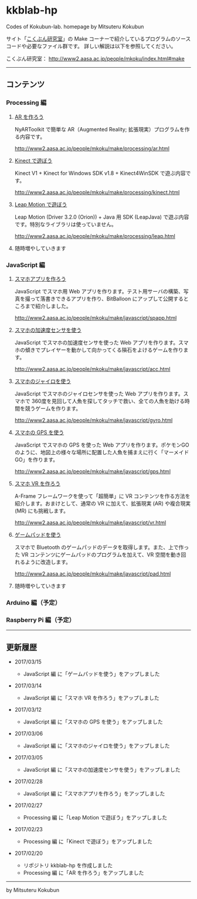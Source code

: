 # kkblab-hp
Codes of Kokubun-lab. homepage by Mitsuteru Kokubun

サイト「[こくぶん研究室](http://www2.aasa.ac.jp/people/mkoku/)」の Make コーナーで紹介しているプログラムのソースコードや必要なファイル群です。
詳しい解説は以下を参照してください。

こくぶん研究室： http://www2.aasa.ac.jp/people/mkoku/index.html#make

---

## コンテンツ



### Processing 編


1. [AR を作ろう](processing/ar)

    NyARToolkit で簡単な AR（Augmented Reality; 拡張現実）プログラムを作る内容です。

    http://www2.aasa.ac.jp/people/mkoku/make/processing/ar.html



2. [Kinect で遊ぼう](processing/kinect)

    Kinect V1 + Kinect for Windows SDK v1.8 + Kinect4WinSDK で遊ぶ内容です。

    http://www2.aasa.ac.jp/people/mkoku/make/processing/kinect.html



3. [Leap Motion で遊ぼう](processing/leap)

    Leap Motion (Driver 3.2.0 (Orion)) + Java 用 SDK (LeapJava) で遊ぶ内容です。特別なライブラリは使っていません。

    http://www2.aasa.ac.jp/people/mkoku/make/processing/leap.html



4. 随時増やしていきます




### JavaScript 編


1. [スマホアプリを作ろう](javascript/spapp)

    JavaScript でスマホ用 Web アプリを作ります。テスト用サーバの構築、写真を撮って落書きできるアプリを作り、BitBalloon にアップして公開するところまで紹介しました。

    http://www2.aasa.ac.jp/people/mkoku/make/javascript/spapp.html


2. [スマホの加速度センサを使う](javascript/acc)

    JavaScript でスマホの加速度センサを使った Web アプリを作ります。スマホの傾きでプレイヤーを動かして向かってくる隕石をよけるゲームを作ります。

    http://www2.aasa.ac.jp/people/mkoku/make/javascript/acc.html


3. [スマホのジャイロを使う](javascript/gyro)

    JavaScript でスマホのジャイロセンサを使った Web アプリを作ります。スマホで 360度を見回して人魚を探してタッチで救い、全ての人魚を助ける時間を競うゲームを作ります。

    http://www2.aasa.ac.jp/people/mkoku/make/javascript/gyro.html


4. [スマホの GPS を使う](javascript/gps)

    JavaScript でスマホの GPS を使った Web アプリを作ります。ポケモンGO のように、地図上の様々な場所に配置した人魚を捕まえに行く「マーメイドGO」を作ります。

    http://www2.aasa.ac.jp/people/mkoku/make/javascript/gps.html


5. [スマホ VR を作ろう](javascript/vr)

    A-Frame フレームワークを使って「超簡単」に VR コンテンツを作る方法を紹介します。おまけとして、通常の VR に加えて、拡張現実 (AR) や複合現実 (MR) にも挑戦します。

    http://www2.aasa.ac.jp/people/mkoku/make/javascript/vr.html


6. [ゲームパッドを使う](javascript/pad)

    スマホで Bluetooth のゲームパッドのデータを取得します。また、上で作った VR コンテンツにゲームパッドのプログラムを加えて、VR 空間を動き回れるように改造します。

    http://www2.aasa.ac.jp/people/mkoku/make/javascript/pad.html


7. 随時増やしていきます



### Arduino 編（予定）



### Raspberry Pi 編（予定）


---
## 更新履歴


* 2017/03/15
    * JavaScript 編 に「ゲームパッドを使う」をアップしました


* 2017/03/14
    * JavaScript 編 に「スマホ VR を作ろう」をアップしました


* 2017/03/12
    * JavaScript 編 に「スマホの GPS を使う」をアップしました


* 2017/03/06
    * JavaScript 編 に「スマホのジャイロを使う」をアップしました


* 2017/03/05
    * JavaScript 編 に「スマホの加速度センサを使う」をアップしました


* 2017/02/28
    * JavaScript 編 に「スマホアプリを作ろう」をアップしました


* 2017/02/27
    * Processing 編 に「Leap Motion で遊ぼう」をアップしました


* 2017/02/23
    * Processing 編 に「Kinect で遊ぼう」をアップしました


* 2017/02/20
    * リポジトリ kkblab-hp を作成しました
    * Processing 編 に「AR を作ろう」をアップしました



---
by Mitsuteru Kokubun